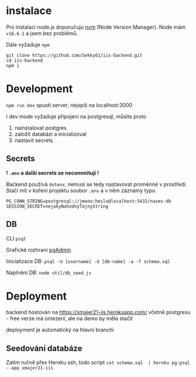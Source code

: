 # instalace

Pro instalaci node.js doporučuju 
[nvm](https://github.com/nvm-sh/nvm/blob/master/README.md#installing-and-updating) (Node Version Manager). Node mám `v16.6.1` a jsem bez problémů.

Dále vyžaduje `npm`


```
git clone https://github.com/Sekky61/iis-backend.git
cd iis-backend
npm i
```

# Development
`npm run dev` spusti server, nejspíš na localhost:3000

I dev mode vyžaduje připojení na postgresql, můsíte proto

1. nainstalovat postgres
2. založit databázi a inicializovat
3. nastavit secrets

## Secrets

**! `.env` a další secrets se necommitují !**

Backend používá `dotenv`, nemusí se tedy nastavovat proměnné v prostředí. 
Stačí mít v kořeni projektu soubor `.env` a v něm záznamy typu

```
PG_CONN_STRING=postgresql://jmeno:heslo@localhost:5432/nazev-db
SESSION_SECRET=nejakyNahodnyTajnyString
```

## DB

CLI `psql`

Grafické rozhraní [pgAdmin](https://www.pgadmin.org/download/pgadmin-4-apt/)

Inicializace DB: `psql -U [username] -d [db-name] -a -f schema.sql`

Naplnění DB: `node util/db_seed.js`

# Deployment

backend hostován na https://xmajer21-iis.herokuapp.com/
včetně postgresu - free verze má omezení, ale na demo by měla stačit

deployment je automatický na hlavní branchi

## Seedování databáze

Zatím ručně přes Heroku ssh, todo script
`cat schema.sql  | heroku pg:psql --app xmajer21-iis`
